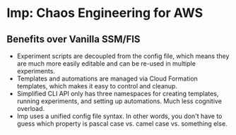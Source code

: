 # Imp: Chaos Engineering for AWS

## Benefits over Vanilla SSM/FIS

- Experiment scripts are decoupled from the config file, which means they are much more easily editable and can be re-used in multiple experiments.
- Templates and automations are managed via Cloud Formation templates, which makes it easy to control and cleanup.
- Simplified CLI API only has three namespaces for creating templates, running experiments, and setting up automations. Much less cognitive overload.
- Imp uses a unified config file syntax. In other words, you don't have to guess which property is pascal case vs. camel case vs. something else.